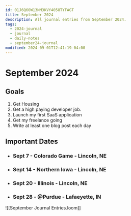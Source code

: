 ```yaml
---
id: 01J6Q60W13NM3KVY4058TYFAGT
title: September 2024
description: All journal entries from September 2024.
tags:
  - 2024-journal
  - journal
  - daily-notes
  - september24-journal
modified: 2024-09-01T12:41:19-04:00
---
```

# September 2024

## Goals
1. Get Housing
2. Get a high paying developer job.
3. Launch my first SaaS application
4. Get my freelance going
5. Write at least one blog post each day

## Important Dates
- ### Sept 7 - Colorado Game - Lincoln, NE
- ### Sept 14 - Northern Iowa - Lincoln, NE
- ### Sept 20 - Illinois - Lincoln, NE
- ### Sept 28 - @Purdue - Lafaeyette, IN

![[September Journal Entries.loom]]
